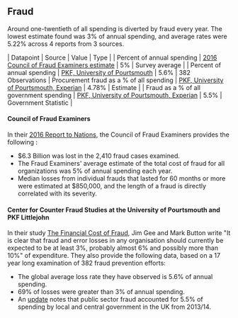 ## Fraud

Around one-twentieth of all spending is diverted by fraud every year. The lowest estimate found was 3% of annual spending, and average rates were 5.22% across 4 reports from 3 sources.  

| Datapoint | Source | Value | Type | 
| Percent of annual spending | [2016 Council of Fraud Examiners estimate](https://s3-us-west-2.amazonaws.com/acfepublic/2016-report-to-the-nations.pdf) | 5% | Survey average |
| Percent of annual spending | [PKF, University of Pourtsmouth](http://www.pkf.com/media/31640/PKF-The-financial-cost-of-fraud-2015.pdf) | 5.6% | 382 Observations
| Procurement fraud as a % of all spending | [PKF, University of Pourtsmouth, Experian](https://www.pkf-littlejohn.com/sites/default/files/media/documents/annual_fraud_indicator_report_2016update.pdf) | 4.78% | Estimate |
| Fraud as a % of all government spending | [PKF, University of Pourtsmouth, Experian](https://www.pkf-littlejohn.com/sites/default/files/media/documents/annual_fraud_indicator_report_2016update.pdf) | 5.5% | Government Statistic |

#### Council of Fraud Examiners

In their [2016 Report to Nations](https://s3-us-west-2.amazonaws.com/acfepublic/2016-report-to-the-nations.pdf), the Council of Fraud Examiners provides the following :

* $6.3 Billion was lost in the 2,410 fraud cases examined. 
* The Fraud Examiners' average estimate of the total cost of fraud for all organizations was 5% of annual spending each year. 
* Median losses from individual frauds that lasted for 60 months or more were estimated at $850,000, and the length of a fraud is directly correlated with its severity. 

#### Center for Counter Fraud Studies at the University of Pourtsmouth and PKF Littlejohn

In their study [The Financial Cost of Fraud](http://www.pkf.com/media/31640/PKF-The-financial-cost-of-fraud-2015.pdf), Jim Gee and Mark Button write "It is clear that fraud and error losses in any organisation should currently be expected to be at least 3%, probably almost 6% and possibly more than 10%" of expenditure. They also provide the following data, based on a 17 year long examination of 382 fraud prevention efforts: 

* The global average loss rate they have observed is 5.6% of annual spending. 
* 69% of losses were greater than 3% of annual spending.
* An [update](https://www.pkf-littlejohn.com/sites/default/files/media/documents/annual_fraud_indicator_report_2016update.pdf) notes that public sector fraud accounted for 5.5% of spending by local and central government in the UK from 2013/14.

